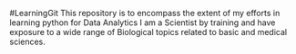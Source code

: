 #LearningGit
This repository is to encompass the extent of my efforts in learning python for Data Analytics
I am a Scientist by training and have exposure to a wide range of Biological topics related to basic and medical sciences.

